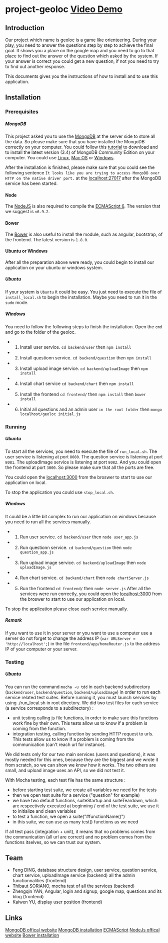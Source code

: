 # project-geoloc [Video Demo][11]


## Introduction
Our project which name is geoloc is a game like orienteering. During your play, you need to answer the questions step by step to achieve the final goal. It shows you a place on the google map and you need to go to that place to find out the answer of the question which asked by the system. If your answer is correct you could get a new question, if not you need to try to find out another response.    

This documents gives you the instructions of how to install and to use this application.

## Installation

### Prerequisites

##### MongoDB
This project asked you to use the [MongoDB][1] at the server side to store all the data. So please make sure that you have installed the MongoDB correctly on your computer. You could follow this [tutorial][2] to download and to install the latest version (3.4) of MongoDB Community Edition on your computer. You could use [Linux][3], [Mac OS][4] or [Windows][5].

After the installation is finished, please make sure that you could see the following sentence
`It looks like you are trying to access MongoDB over HTTP on the native driver port.` at the [localhost:27017][10] after the MongoDB service has been started.

#### Node
The [NodeJS][7] is also required to compile the [ECMAScript 6][6]. The version that we suggest is `v6.9.2`.

#### Bower
The [Bower][8] is also useful to install the module, such as angular, bootstrap, of the frontend. The latest version is `1.8.0`. 

#### Ubuntu or Windows
After all the preparation above were ready, you could begin to install our application on your ubuntu or windows system.

##### Ubuntu
If your system is `Ubuntu` it could be easy. You just need to execute the file of `install_local.sh` to begin the installation. Maybe you need to run it in the `sudo` mode.

##### Windows
You need to follow the following steps to finish the installation.
Open the `cmd` and go to the folder of the geoloc.
 * 1. Install user service.
    `cd backend/user` then `npm install`
 * 2. Install questionn service.
    `cd backend/question` then `npm install`
 * 3. Install upload image service.
    `cd backend/uploadImage` then `npm install`
 * 4. Install chart service 
    `cd backend/chart` then `npm install`
 * 5. Install the frontend
    `cd frontend/` then `npm install` then `bower install`
 * 6. Initial all questions and an admin user
    `in the root folder` then `mongo localhost/geoloc initial.js`
    

### Running
##### Ubuntu
To start all the services, you need to execute the file of `run_local.sh`.
The user service is listening at port `8080`.
The question service is listening at port `8081`.
The uploadImage service is listening at port `8082`.
And you could open the frontend at port `3000`.
So please make sure that all the ports are free.

You could open the [localhost:3000][9] from the broswer to start to use our application on local.

To stop the application you could use `stop_local.sh`.

##### Windows
It could be a little bit complex to run our application on windows because you need to run all the services manually.
 * 1. Run user service.
    `cd backend/user` then `node user_app.js`
 * 2. Run questionn service.
    `cd backend/question` then `node question_app.js`
 * 3. Run upload image service.
    `cd backend/uploadImage` then `node uploadImage.js`
 * 4. Run chart service.
    `cd backend/chart` then `node chartServer.js`
 * 5. Run the frontend
    `cd frontend/` then `node server.js`
After all the services were run correctly, you could open the [localhost:3000][9] from the broswer to start to use our application on local.

To stop the application please close each service manually.

##### Remark
If you want to use it in your server or you want to use a computer use a server do not forget to change the address IP (`var URLServer = 'http://localhost';`) in the file `frontend/app/homeRouter.js` to the address IP of your computer or your server.

### Testing
##### Ubuntu
You can run the command `mocha -u tdd` in each backend subdirectory (`backend/user`, `backend/question`, `backend/uploadImage`) in order to run each service related test suites. Before running it, you must launch services by using ./run_local.sh in root directory.
We did two test files for each service (a service corresponds to a subdirectory) :
- unit testing calling js file functions, in order to make sure this functions work fine by their own. This tests allow us to know if a problem is coming from the function.
- integration testing, calling function by sending HTTP request to urls. This tests allow us to know if a problem is coming from the communication (can't reach url for instance).

We did tests only for our two main services (users and questions), it was mostly needed for this ones, because they are the biggest and we wrote it from scratch, so we can show we know how it works. The two others are small, and upload image uses an API, so we did not test it.

With Mocha testing, each test file has the same structure :
- before starting test suite, we create all variables we need for the tests
- then we open test suite for a service ("question" for example)
- we have two default functions, suiteStartup and suiteTeardown, which are respectively executed at beginning / end of the test suite, we use it to initialize and clean variables
- to test a function, we open a suite("#functionName()")
- in this suite, we can use as many test() functions as we need

If all test pass (integration + unit), it means that no problems comes from the communication (all url are correct) and no problem comes from the functions itselves, so we can trust our system.

## Team
 * Feng DING, database structure design, user service, question service, chart service, uploadImage service (backend) all the admin functionnalities (frontend)
 * Thibaut SORIANO, mocha test of all the services (backend)
 * Zhengqin YAN, Angular, login and signup, google map, questions and its blog (frontend)
 * Kaiwen YU, display user position (frontend)

## Links
[MongoDB offical website][1]
[MongoDB installation][2]
[ECMAScript][6]
[NodeJs offical website][7]
[Bower installation][8]


[1]: https://www.mongodb.com/
[2]: https://docs.mongodb.com/manual/installation/
[3]: https://docs.mongodb.com/manual/administration/install-on-linux/
[4]: https://docs.mongodb.com/manual/tutorial/install-mongodb-on-os-x/
[5]: https://docs.mongodb.com/manual/tutorial/install-mongodb-on-windows/
[6]: http://es6-features.org/
[7]: https://nodejs.org/en/
[8]: https://bower.io/
[9]: http://localhost:3000
[10]: http://localhost:27017
[11]: https://www.youtube.com/watch?v=YAV987vaAEE
